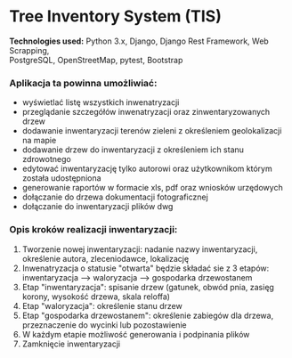 # Tree Inventory System (TIS)

**Technologies used:** Python 3.x, Django, Django Rest Framework, Web Scrapping, \
PostgreSQL, OpenStreetMap, pytest, Bootstrap

### Aplikacja ta powinna umożliwiać:

* wyświetlać listę wszystkich inwenatryzacji
* przeglądanie szczegółów inwenatryzacji oraz zinwentaryzowanych drzew
* dodawanie inwentaryzacji terenów zieleni z określeniem geolokalizacji na mapie
* dodawanie drzew do inwentaryzacji z określeniem ich stanu zdrowotnego
* edytować inwentaryzację tylko autorowi oraz użytkownikom którym została udostępniona
* generowanie raportów w formacie xls, pdf oraz wniosków urzędowych
* dołączanie do drzewa dokumentacji fotograficznej
* dołączanie do inwentaryzacji plików dwg

### Opis kroków realizacji inwentaryzacji:

1. Tworzenie nowej inwentaryzacji: nadanie nazwy inwentaryzacji, określenie autora, zleceniodawce, lokalizację
2. Inwenatryzacja o statusie "otwarta" będzie składać sie z 3 etapów: inwentaryzacja --> waloryzacja --> gospodarka drzewostanem
3. Etap "inwentaryzacja": spisanie drzew (gatunek, obwód pnia, zasięg korony, wysokość drzewa, skala reloffa)
4. Etap "waloryzacja": określenie stanu drzew
5. Etap "gospodarka drzewostanem": określenie zabiegów dla drzewa, przeznaczenie do wycinki lub pozostawienie
6. W każdym etapie możliwość generowania i podpinania plików
7. Zamknięcie inwentaryzacji
